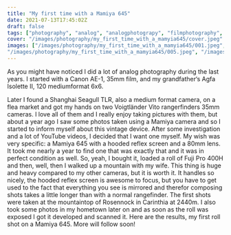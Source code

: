 ```yaml
---
title: "My first time with a Mamiya 645"
date: 2021-07-13T17:45:02Z
draft: false
tags: ["photography", "analog", "analogphotograpy", "filmphotography", "mediumformat", "mamiya645"]
cover: "/images/photography/my_first_time_with_a_mamyia645/cover.jpeg"
images: ["/images/photography/my_first_time_with_a_mamyia645/001.jpeg", "/images/photography/my_first_time_with_a_mamyia645/002.jpeg", "/images/photography/my_first_time_with_a_mamyia645/003.jpeg", "/images/photography/my_first_time_with_a_mamyia645/004.jpeg",
"/images/photography/my_first_time_with_a_mamyia645/005.jpeg", "/images/photography/my_first_time_with_a_mamyia645/006.jpeg", "/images/photography/my_first_time_with_a_mamyia645/007.jpeg", "/images/photography/my_first_time_with_a_mamyia645/008.jpeg", "/images/photography/my_first_time_with_a_mamyia645/009.jpeg", "/images/photography/my_first_time_with_a_mamyia645/010.jpeg", "/images/photography/my_first_time_with_a_mamyia645/011.jpeg", "/images/photography/my_first_time_with_a_mamyia645/012.jpeg", "/images/photography/my_first_time_with_a_mamyia645/013.jpeg"]
---
```

As you might have noticed I did a lot of analog photography during the last years. I started with a Canon AE-1, 35mm film, and my grandfather‘s Agfa Isolette II, 120 mediumformat 6x6.

Later I found a Shanghai Seagull TLR, also a medium format camera, on a flea market and got my hands on two Voigtländer Vito rangerfinders 35mm cameras. I love all of them and I really enjoy taking pictures with them, but about a year ago I saw some photos taken using a Mamiya camera and so I started to inform myself about this vintage device.
After some investigation and a lot of YouTube videos, I decided that I want one myself. My wish was very specific: a Mamiya 645 with a hooded reflex screen and a 80mm lens. It took me nearly a year to find one that was exactly that and it was in perfect condition as well. So, yeah, I bought it, loaded a roll of Fuji Pro 400H and then, well, then I walked up a mountain with my wife. 
This thing is huge and heavy compared to my other cameras, but it is worth it. It handles so nicely, the hooded reflex screen is awesome to focus, but you have to get used to the fact that everything you see is mirrored and therefor composing shots takes a little longer than with a normal rangefinder. The first shots were taken at the mountaintop of Rosennock in Carinthia at 2440m. I also took some photos in my hometown later on and as soon as the roll was exposed I got it developed and scanned it. Here are the results, my first roll shot on a Mamiya 645. More will follow soon!